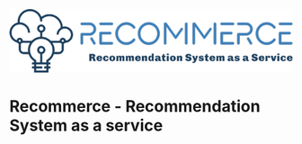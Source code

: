 ![Recommerce Logo](https://raw.githubusercontent.com/sajjadsaharkhan/Recommerce/main/assets/recommerce-logo.png)
# Recommerce - Recommendation System as a service
<br />

